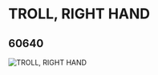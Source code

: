 # TROLL, RIGHT HAND
## 60640
![TROLL, RIGHT HAND](https://lc-www-live-s.legocdn.com/media/bricks/5/2/4518045.jpg)